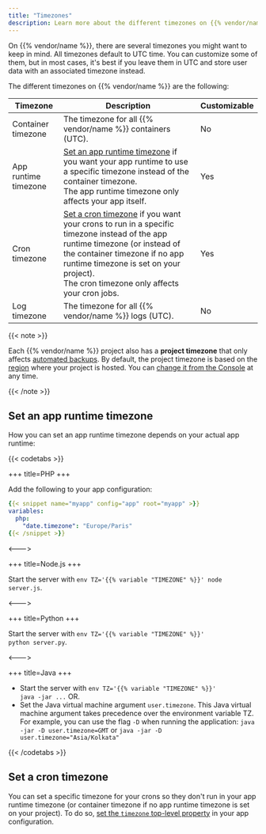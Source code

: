 ```yaml
---
title: "Timezones"
description: Learn more about the different timezones on {{% vendor/name %}} and when you can customize them.
---
```


On {{% vendor/name %}}, there are several timezones you might want to keep in mind.
All timezones default to UTC time.
You can customize some of them, but in most cases,
it's best if you leave them in UTC
and store user data with an associated timezone instead.

The different timezones on {{% vendor/name %}} are the following:

| Timezone             | Description                                  |Customizable  |
|----------------------|----------------------------------------------|--------------|
| Container timezone   | The timezone for all {{% vendor/name %}} containers (UTC). |No            |
| App runtime timezone | [Set an app runtime timezone](#set-an-app-runtime-timezone) if you want your app runtime to use a specific timezone instead of the container timezone.<BR>The app runtime timezone only affects your app itself.                | Yes         |
| Cron timezone        | [Set a cron timezone](#set-a-cron-timezone) if you want your crons to run in a specific timezone instead of the app runtime timezone (or instead of the container timezone if no app runtime timezone is set on your project). <BR>The cron timezone only affects your cron jobs.                          | Yes         |
| Log timezone         | The timezone for all {{% vendor/name %}} logs (UTC).      | No           |

{{< note >}}

Each {{% vendor/name %}} project also has a **project timezone** that only affects [automated backups](/environments/backup.md#automated-backups).
By default, the project timezone is based on the [region](../development/regions.md) where your project is hosted.
You can [change it from the Console](../projects/change-project-timezone.md) at any time.

{{< /note >}}

## Set an app runtime timezone

How you can set an app runtime timezone depends on your actual app runtime:

{{< codetabs >}}

+++
title=PHP
+++

Add the following to your app configuration:

```yaml {configFile="app"}
{{< snippet name="myapp" config="app" root="myapp" >}}
variables:
  php:
    "date.timezone": "Europe/Paris"
{{< /snippet >}}
```

<--->

+++
title=Node.js
+++

Start the server with <code>env TZ='{{% variable "TIMEZONE" %}}' node server.js</code>.

<--->

+++
title=Python
+++

Start the server with <code>env TZ='{{% variable "TIMEZONE" %}}' python server.py</code>.

<--->

+++
title=Java
+++

- Start the server with <code>env TZ='{{% variable "TIMEZONE" %}}' java -jar ...</code> OR.
- Set the Java virtual machine argument `user.timezone`.
  This Java virtual machine argument takes precedence over the environment variable TZ.
  For example, you can use the flag `-D` when running the application:
  `java -jar -D user.timezone=GMT` or `java -jar -D user.timezone="Asia/Kolkata"`

{{< /codetabs >}}

## Set a cron timezone

You can set a specific timezone for your crons so they don't run in your app runtime timezone (or container timezone if no app runtime timezone is set on your project).
To do so, [set the `timezone` top-level property](/create-apps/app-reference/single-runtime-image.md#primary-application-properties) in your app configuration.
